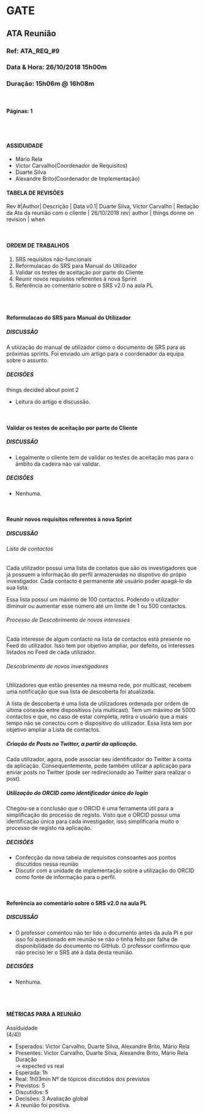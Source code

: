# GATE

## ATA Reunião

### Ref: ATA_REQ_#9

### Data & Hora: 26/10/2018 15h00m

### Duração: 15h06m @ 16h08m
 
 <br/>

#### Páginas: 1

<br/> 
<br/>

#### ASSIDUIDADE

- Mário Rela
- Victor Carvalho(Coordenador de Requisitos)
- Duarte Silva
- Alexandre Brito(Coordenador de Implementação)

<People atending the meeting>

#### TABELA DE REVISÕES

Rev #|Author|  Descrição | Data
v0.1| Duarte Silva, Victor Carvalho | Redação da Ata da reunião com o cliente | 26/10/2018
rev| author | things donne on revision | when

<br/>

#### ORDEM DE TRABALHOS

1. SRS requisitos não-funcionais
2. Reformulacao do SRS para Manual do Utilizador
3. Validar os testes de aceitação por parte do Cliente
4. Reunir novos requisitos referentes à nova Sprint
5. Referência ao comentário sobre o SRS v2.0 na aula PL

<br/> 
<br/>

#### Reformulacao do SRS para Manual do Utilizador
##### DISCUSSÃO
A utiização do manual de utilizador como o documento de SRS para as próximas sprints. Foi enviado um artigo para o coordenador da equipa sobre o assunto.

##### DECISÕES
things decided about point 2

- Leitura do artigo e discussão.

<br/>

#### Validar os testes de aceitação por parte do Cliente
##### DISCUSSÃO

- Legalmente o cliente tem de validar os testes de aceitação mas para o âmbito da cadeira não vai validar.

##### DECISÕES

- Nenhuma.

<br/>

#### Reunir novos requisitos referentes à nova Sprint
##### DISCUSSÃO
###### Lista de contactos
Cada utilizador possui uma lista de contatos que são os investigadores que já possuem a informação do perfil armazenadas no dispotivo do própio investigador. Cada contacto é permanente até usuário poder apagá-lo da sua lista.

Essa lista possui um máximo de 100 contactos. Podendo o utilizador diminuir ou aumentar esse número até um limite de 1 ou 500 contactos.

###### Processo de Descobrimento de novos interesses
Cada interesse de algum contacto na lista de contactos está presente no Feed do utilizador. Isso tem por objetivo ampliar, por defeito, os interesses listados no Feed de cada utilizador.

###### Descobrimento de novos investigadores
Utilizadores que estão presentes na mesma rede, por multicast, recebem uma notificação que sua lista de descoberta foi atualizada.

A lista de descoberta é uma lista de utilizadores ordenada por ordem de última conexão entre dispositivos (via multicast). Tem um máximo de 5000 contactos e que, no caso de estar completa, retira o usuário que a mais tempo não se conectou com o dispositivo do utilizador. Essa lista tem por objetivo ampliar a Lista de contactos.

##### Criação de Posts no Twitter, a partir da aplicação.

Cada utilizador, agora, pode associar seu identificador do Twitter à conta da aplicação. Consequentemente, pode também utilizar a aplicação para enviar posts no Twitter (pode ser redirecionado ao Twitter para realizar o post).

##### Utilização do ORCID como identificador único do login
Chegou-se a conclusão que o ORCID é uma ferramenta útil para a simplificação do processo de registo. Visto que o ORCID possui uma identificação única para cada investigador, isso simplificaria muito o processo de registo na aplicação.

##### DECISÕES

- Confecção da nova tabela de requisitos consoantes aos pontos discutidos nessa reunião
- Discutir com a unidade de implementação sobre a utilização do ORCID como fonte de informação para o perfil.


<br/>

#### Referência ao comentário sobre o SRS v2.0 na aula PL
##### DISCUSSÃO

- O professor comentou não ter lido o documento antes da aula Pl e por isso foi questionado em reunião se não o tinha feito por falha de disponibilidade do documento no GitHub. O professor confirmou que não preciso ler o SRS até à data desta reunião.

##### DECISÕES

- Nenhuma.

<br/> 
<br/>

#### MÉTRICAS PARA A REUNIÃO
Assiduidade <br/>(4/4))<br/>
- Esperados: Victor Carvalho, Duarte Silva, Alexandre Brito, Mário Rela
- Presentes: Victor Carvalho, Duarte Silva, Alexandre Brito, Mário Rela
Duração <br/>-> expected vs real<br/>
- Esperada: 1h
- Real: 1h03min
Nº de tópicos discutidos dos previstos<br/>
- Previstos: 5
- Discutidos: 5
- Decisões: 3
Avaliação global<br/>
- A reunião foi positiva.
